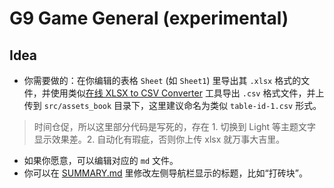 # G9 Game General (experimental)

## Idea
* 你需要做的：在你编辑的表格 `Sheet` (如 `Sheet1`) 里导出其 `.xlsx` 格式的文件，并使用类似[在线 XLSX to CSV Converter](https://cloudconvert.com/xlsx-to-csv) 工具导出 `.csv` 格式文件，并上传到 `src/assets_book` 目录下，这里建议命名为类似 `table-id-1.csv` 形式。
> 时间仓促，所以这里部分代码是写死的，存在 1. 切换到  Light 等主题文字显示效果差。2. 自动化有瑕疵，否则你上传 xlsx 就万事大吉里。
* 如果你愿意，可以编辑对应的 `md` 文件。
* 你可以在 [SUMMARY.md](src/SUMMARY.md) 里修改左侧导航栏显示的标题，比如“打砖块”。